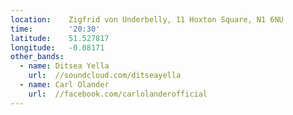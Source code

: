 ```yaml
---
location:    Zigfrid von Underbelly, 11 Hoxton Square, N1 6NU
time:        '20:30'
latitude:    51.527817
longitude:   -0.08171
other_bands:
  - name: Ditsea Yella
    url:  //soundcloud.com/ditseayella
  - name: Carl Olander
    url:  //facebook.com/carlolanderofficial
---
```

